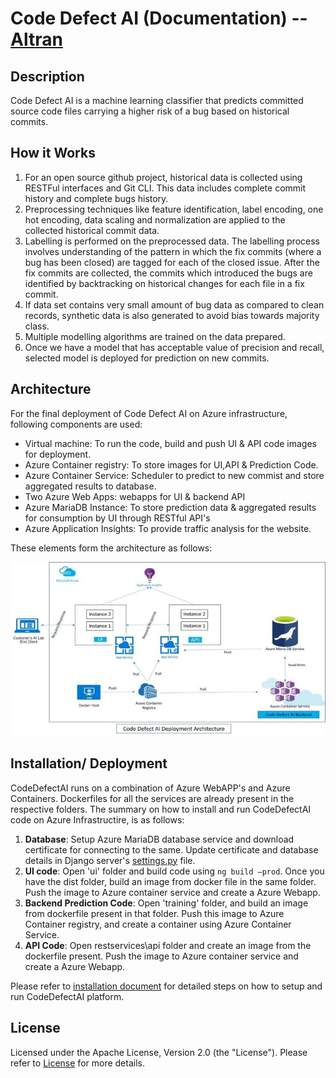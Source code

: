 ﻿# Code Defect AI (Documentation) -- [Altran](https://www.altran.com)

## Description
Code Defect AI is a machine learning classifier that predicts committed source code files carrying a higher risk of a bug based on historical commits. 


## How it Works
1.	For an open source github project, historical data is collected using RESTFul interfaces and Git CLI. This data includes complete commit history and complete bugs history.
2.	Preprocessing techniques like feature identification, label encoding, one hot encoding, data scaling and normalization are applied to the collected historical commit data.
3.	Labelling is performed on the preprocessed data. The labelling process involves understanding of the pattern in which the fix commits (where a bug has been closed) are tagged for each of the closed issue. After the fix commits are collected, the commits which introduced the bugs are identified by backtracking on historical changes for each file in a fix commit.
4.	If data set contains very small amount of bug data as compared to clean records, synthetic data is also generated to avoid bias towards majority class.
5.	Multiple modelling algorithms are trained on the data prepared.
6.	Once we have a model that has acceptable value of precision and recall, selected model is deployed for prediction on new commits.


## Architecture
For the final deployment of Code Defect AI on Azure infrastructure, following components are used:
-	Virtual machine: To run the code, build and push UI & API code images for deployment.
-	Azure Container registry: To store images for UI,API & Prediction Code.
-	Azure Container Service: Scheduler to predict to new commist and store aggregated results to database.
-	Two Azure Web Apps: webapps for UI & backend API
-	Azure MariaDB Instance: To store prediction data & aggregated results for consumption by UI through RESTful API's
-	Azure Application Insights: To provide traffic analysis for the website.

These elements form the architecture as follows:

![Code Defect AI Architecture](cdppro/images/cdpaiarch3.jpg)


## Installation/ Deployment
CodeDefectAI runs on a combination of Azure WebAPP's and Azure Containers. Dockerfiles for all the services are already present in the respective folders.
The summary on how to install and run CodeDefectAI code on Azure Infrastructire, is as follows:
1.	**Database**: Setup Azure MariaDB database service and download certificate for connecting to the same. Update certificate and database details in Django server's [settings.py](cdppro/restservices/api/cdpweb/cdpweb/settings.py) file. 
2.	**UI code**: Open 'ui' folder and build code using ```ng build –prod```. Once you have the dist folder, build an image from docker file in the same folder.
Push the image to Azure container service and create a Azure Webapp.
3.	**Backend Prediction Code**: Open 'training' folder, and build an image from dockerfile present in that folder. Push this image to Azure Container registry, and create a container using Azure Container Service.
4.	**API Code**: Open restservices\api folder and create an image from the dockerfile present. Push the image to Azure container service and create a Azure Webapp.

Please refer to [installation document](documentation/installation/CodeDefectAI_installation_guide_v1.0.docx) for detailed steps on how to setup and run CodeDefectAI platform. 


## License
Licensed under the Apache License, Version 2.0 (the "License"). Please refer to [License](license.txt) for more details.

